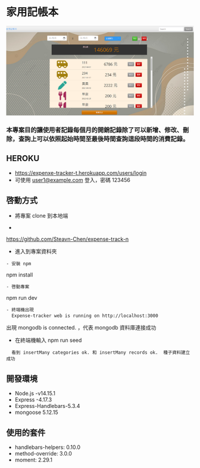 # 家用記帳本

![rejected](https://github.com/Steavn-Chen/expense-track-n/blob/main/public/images/%E5%9C%96%E7%89%871.PNG)

### 本專案目的讓使用者記錄每個月的開銷記錄除了可以新增、修改、刪除，查詢上可以依照起始時間至最後時間查詢這段時間的消費記錄。

## HEROKU
- https://expenxe-tracker-t.herokuapp.com/users/login
- 可使用 user1@example.com 登入，密碼 123456

## 啓動方式

- 將專案 clone 到本地端

-
https://github.com/Steavn-Chen/expense-track-n

- 進入到專案資料夾
```
- 安裝 npm
```
  npm install
```
- 啓動專案
```
  npm run dev
```
- 終端機出現  
  Expense-tracker web is running on http://localhost:3000
```
  出現 mongodb is connected. ，代表 mongodb 資料庫連接成功

- 在終端機輸入 npm run seed
```
  看到 insertMany categories ok. 和 insertMany records ok.  種子資料建立成功
```
## 開發環境
   
- Node.js -v14.15.1
- Express -4.17.3
- Express-Handlebars-5.3.4
- mongoose 5.12.15   

## 使用的套件

- handlebars-helpers: 0.10.0
- method-override: 3.0.0
- moment: 2.29.1
   
